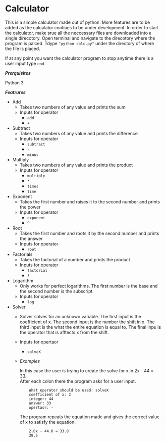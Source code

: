 # Calculator

This is a simple calculator made out of python. More features are to be added as the calculator contiues to be under development. In order to start the calculator, make srue all the neccessary files are downloaded into a single direcotory. Open terminal and navigate to the direcotory where the program is palced. Tdype `"python calc.py"` under the directory of where the file is placed.

If at any point you want the calculator program to stop anytime there is a user input type `end`

***Prerquisites***

Python 3

***Featrures***

*   Add
    *   Takes two numbers of any value and prints the sum
    *   Inputs for operator
        *   `add`
        *   `+`
*   Subtract
    *   Takes two numbers of any value and prints the difference
    *   Inputs for operator
        *   `subtract`
        *   `-`
        *   `minus`
*   Multiply
    *   Takes two numbers of any value and prints the product
    *   Inputs for operator
        *   `multiply`
        *   `*`
        *   `times`
        *   `time`
*   Exponent
    *   Takes the first number and raises it to the second number and prints the power
    *   Inputs for operator
        *   `exponent`
        *   `^`
*   Root
    *   Takes the first number and roots it by the second number and prints the answer
    *   Inputs for operator
        *   `root`
*   Factorials
    *   Takes the factorial of a number and prints the product
    *   Inputs for operator
        *   `factorial`
        *   `!`
*   Logarithm
    *   Only works for perfect logarithms. The first number is the base and the second number is the subscript.
    *   Inputs for operator
        *   `log`
*   Solver
    *   Solver solves for an unknown variable. The first input is the coefficient of x. The second input is the number the shift in x. The third input is the what the entire equation is equal to. The final inpu is the operator that is afftects x from the shift.
    *   Inputs for opertaor
        *   `solveX`
    *  *Examples*  
        
        In this case the user is trying to create the solve for x in 2x - 44 = 33.  
        After each colon there the program asks for a user input.
            
        ``` 
            What operator should be used: solveX
            coefficient of x: 2
            integer: 44
            answer: 33
            opertaor: -
        ```
        
        The program repeats the equation made and gives the correct value of x to satisfy the equation.

        ```
            2.0x - 44.0 = 33.0
            38.5 